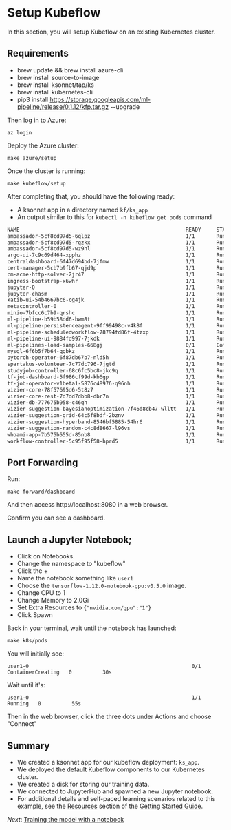 # Setup Kubeflow

In this section, you will setup Kubeflow on an existing Kubernetes cluster.

## Requirements

* brew update && brew install azure-cli
* brew install source-to-image
* brew install ksonnet/tap/ks
* brew install kubernetes-cli
* pip3 install https://storage.googleapis.com/ml-pipeline/release/0.1.12/kfp.tar.gz --upgrade

Then log in to Azure:

```
az login
```

Deploy the Azure cluster:

```
make azure/setup
```

Once the cluster is running:

```
make kubeflow/setup
```

After completing that, you should have the following ready:

* A ksonnet app in a directory named `kf/ks_app`
* An output similar to this for `kubectl -n kubeflow get pods` command

```bash
NAME                                                      READY     STATUS         RESTARTS   AGE
ambassador-5cf8cd97d5-6qlpz                               1/1       Running        0          3m
ambassador-5cf8cd97d5-rqzkx                               1/1       Running        0          3m
ambassador-5cf8cd97d5-wz9hl                               1/1       Running        0          3m
argo-ui-7c9c69d464-xpphz                                  1/1       Running        0          3m
centraldashboard-6f47d694bd-7jfmw                         1/1       Running        0          3m
cert-manager-5cb7b9fb67-qjd9p                             1/1       Running        0          3m
cm-acme-http-solver-2jr47                                 1/1       Running        0          3m
ingress-bootstrap-x6whr                                   1/1       Running        0          3m
jupyter-0                                                 1/1       Running        0          3m
jupyter-chasm                                             1/1       Running        0          49s
katib-ui-54b4667bc6-cg4jk                                 1/1       Running        0          3m
metacontroller-0                                          1/1       Running        0          3m
minio-7bfcc6c7b9-qrshc                                    1/1       Running        0          3m
ml-pipeline-b59b58dd6-bwm8t                               1/1       Running        0          3m
ml-pipeline-persistenceagent-9ff99498c-v4k8f              1/1       Running        0          3m
ml-pipeline-scheduledworkflow-78794fd86f-4tzxp            1/1       Running        0          3m
ml-pipeline-ui-9884fd997-7jkdk                            1/1       Running        0          3m
ml-pipelines-load-samples-668gj                           0/1       Completed      0          3m
mysql-6f6b5f7b64-qgbkz                                    1/1       Running        0          3m
pytorch-operator-6f87db67b7-nld5h                         1/1       Running        0          3m
spartakus-volunteer-7c77dc796-7jgtd                       1/1       Running        0          3m
studyjob-controller-68c6fc5bc8-jkc9q                      1/1       Running        0          3m
tf-job-dashboard-5f986cf99d-kb6gp                         1/1       Running        0          3m
tf-job-operator-v1beta1-5876c48976-q96nh                  1/1       Running        0          3m
vizier-core-78f57695d6-5t8z7                              1/1       Running        0          3m
vizier-core-rest-7d7dd7dbb8-dbr7n                         1/1       Running        0          3m
vizier-db-777675b958-c46qh                                1/1       Running        0          3m
vizier-suggestion-bayesianoptimization-7f46d8cb47-wlltt   1/1       Running        0          3m
vizier-suggestion-grid-64c5f8bdf-2bznv                    1/1       Running        0          3m
vizier-suggestion-hyperband-8546bf5885-54hr6              1/1       Running        0          3m
vizier-suggestion-random-c4c8d8667-l96vs                  1/1       Running        0          3m
whoami-app-7b575b555d-85nb8                               1/1       Running        0          3m
workflow-controller-5c95f95f58-hprd5                      1/1       Running        0          3m
```

## Port Forwarding

Run:

```
make forward/dashboard
```

And then access http://localhost:8080 in a web browser.

Confirm you can see a dashboard.

## Launch a Jupyter Notebook;

* Click on Notebooks.
* Change the namespace to "kubeflow"
* Click the +
* Name the notebook something like `user1`
* Choose the `tensorflow-1.12.0-notebook-gpu:v0.5.0` image.
* Change CPU to 1
* Change Memory to 2.0Gi
* Set Extra Resources to `{"nvidia.com/gpu":"1"}`
* Click Spawn

Back in your terminal, wait until the notebook has launched:

```
make k8s/pods
```

You will initially see:

```
user1-0                                                     0/1     ContainerCreating   0          30s
```

Wait until it's:

```
user1-0                                                     1/1     Running   0          55s
```

Then in the web browser, click the three dots under Actions and choose "Connect"


## Summary

*   We created a ksonnet app for our kubeflow deployment: `ks_app`.
*   We deployed the default Kubeflow components to our Kubernetes cluster.
*   We created a disk for storing our training data.
*   We connected to JupyterHub and spawned a new Jupyter notebook.
*   For additional details and self-paced learning scenarios related to this
    example, see the
    [Resources](https://www.kubeflow.org/docs/started/getting-started/#resources)
    section of the
    [Getting Started Guide](https://www.kubeflow.org/docs/started/getting-started/).

*Next*: [Training the model with a notebook](02_training_the_model.md)
